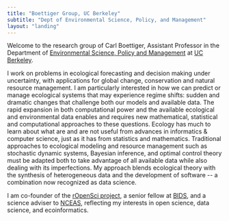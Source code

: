```yaml
---
title: "Boettiger Group, UC Berkeley"
subtitle: "Dept of Environmental Science, Policy, and Management"
layout: "landing"
---
```


Welcome to the research group of Carl Boettiger, Assistant Professor in the Department of 
[Environmental Science, Policy and Management](http://ourenvironment.berkeley.edu)
at [UC Berkeley](http://www.berkeley.edu).

I work on problems in ecological forecasting and decision making under
uncertainty, with applications for global change, conservation and
natural resource management. I am particularly interested in how we can
predict or manage ecological systems that may experience regime shifts:
sudden and dramatic changes that challenge both our models and available
data.  The rapid expansion in both computational power and the available
ecological and environmental data enables and requires new mathematical,
statistical and computational approaches to these questions. Ecology
has much to learn about what are and are not useful from advances in
informatics & computer science, just as it has from statistics and
mathematics. Traditional approaches to ecological modeling and resource
management such as stochastic dynamic systems, Bayesian inference, and
optimal control theory must be adapted both to take advantage of all
available data while also dealing with its imperfections. My approach
blends ecological theory with the synthesis of heterogeneous data and
the development of software -- a combination now recognized as data
science.

I am co-founder of the [rOpenSci project](https://ropensci.org), a senior fellow at
[BIDS](http://bids.berkeley.edu), and a science adviser to
[NCEAS](http://nceas.ucsb.edu), reflecting my interests in
open science, data science, and ecoinformatics.

